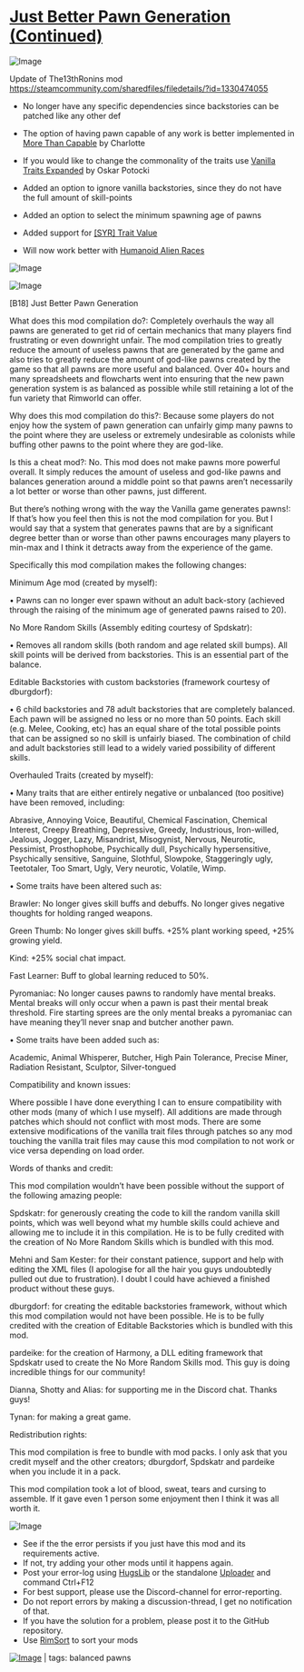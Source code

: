 # [Just Better Pawn Generation (Continued)](https://steamcommunity.com/sharedfiles/filedetails/?id=2412097247)

![Image](https://i.imgur.com/buuPQel.png)

Update of The13thRonins mod
https://steamcommunity.com/sharedfiles/filedetails/?id=1330474055

- No longer have any specific dependencies since backstories can be patched like any other def
- The option of having pawn capable of any work is better implemented in [More Than Capable](https://steamcommunity.com/sharedfiles/filedetails/?id=1803932954) by Charlotte
- If you would like to change the commonality of the traits use [Vanilla Traits Expanded](https://steamcommunity.com/sharedfiles/filedetails/?id=2296404655) by Oskar Potocki

- Added an option to ignore vanilla backstories, since they do not have the full amount of skill-points
- Added an option to select the minimum spawning age of pawns
- Added support for [[SYR] Trait Value](https://steamcommunity.com/sharedfiles/filedetails/?id=2451324814)
- Will now work better with [Humanoid Alien Races](https://steamcommunity.com/workshop/filedetails/?id=839005762)

![Image](https://i.imgur.com/pufA0kM.png)
	
![Image](https://i.imgur.com/Z4GOv8H.png)

[B18] Just Better Pawn Generation

What does this mod compilation do?: Completely overhauls the way all pawns are generated to get rid of certain mechanics that many players find frustrating or even downright unfair. The mod compilation tries to greatly reduce the amount of useless pawns that are generated by the game and also tries to greatly reduce the amount of god-like pawns created by the game so that all pawns are more useful and balanced. Over 40+ hours and many spreadsheets and flowcharts went into ensuring that the new pawn generation system is as balanced as possible while still retaining a lot of the fun variety that Rimworld can offer.

Why does this mod compilation do this?: Because some players do not enjoy how the system of pawn generation can unfairly gimp many pawns to the point where they are useless or extremely undesirable as colonists while buffing other pawns to the point where they are god-like.

Is this a cheat mod?: No. This mod does not make pawns more powerful overall. It simply reduces the amount of useless and god-like pawns and balances generation around a middle point so that pawns aren’t necessarily a lot better or worse than other pawns, just different.

But there’s nothing wrong with the way the Vanilla game generates pawns!: If that’s how you feel then this is not the mod compilation for you. But I would say that a system that generates pawns that are by a significant degree better than or worse than other pawns encourages many players to min-max and I think it detracts away from the experience of the game.

Specifically this mod compilation makes the following changes:

Minimum Age mod (created by myself):

•	Pawns can no longer ever spawn without an adult back-story (achieved through the raising of the minimum age of generated pawns raised to 20).

No More Random Skills (Assembly editing courtesy of Spdskatr):

•	Removes all random skills (both random and age related skill bumps). All skill points will be derived from backstories. This is an essential part of the balance.

Editable Backstories with custom backstories (framework courtesy of dburgdorf):

•	6 child backstories and 78 adult backstories that are completely balanced. Each pawn will be assigned no less or no more than 50 points. Each skill (e.g. Melee, Cooking, etc) has an equal share of the total possible points that can be assigned so no skill is unfairly biased. The combination of child and adult backstories still lead to a widely varied possibility of different skills.

Overhauled Traits (created by myself):

•	Many traits that are either entirely negative or unbalanced (too positive) have been removed, including:

Abrasive, Annoying Voice, Beautiful, Chemical Fascination, Chemical Interest, Creepy Breathing, Depressive, Greedy, Industrious, Iron-willed, Jealous, Jogger, Lazy, Misandrist, Misogynist, Nervous, Neurotic, Pessimist, Prosthophobe, Psychically dull, Psychically hypersensitive, Psychically sensitive, Sanguine, Slothful, Slowpoke, Staggeringly ugly, Teetotaler, Too Smart, Ugly, Very neurotic, Volatile, Wimp.

•	Some traits have been altered such as:

Brawler: No longer gives skill buffs and debuffs. No longer gives negative thoughts for holding ranged weapons.

Green Thumb: No longer gives skill buffs. +25% plant working speed, +25% growing yield.

Kind: +25% social chat impact.

Fast Learner: Buff to global learning reduced to 50%.

Pyromaniac: No longer causes pawns to randomly have mental breaks. Mental breaks will only occur when a pawn is past their mental break threshold. Fire starting sprees are the only mental breaks a pyromaniac can have meaning they’ll never snap and butcher another pawn.

•	Some traits have been added such as:

Academic, Animal Whisperer, Butcher, High Pain Tolerance, Precise Miner, Radiation Resistant, Sculptor, Silver-tongued

Compatibility and known issues:

Where possible I have done everything I can to ensure compatibility with other mods (many of which I use myself). All additions are made through patches which should not conflict with most mods. There are some extensive modifications of the vanilla trait files through patches so any mod touching the vanilla trait files may cause this mod compilation to not work or vice versa depending on load order.

Words of thanks and credit:

This mod compilation wouldn’t have been possible without the support of the following amazing people:

Spdskatr: for generously creating the code to kill the random vanilla skill points, which was well beyond what my humble skills could achieve and allowing me to include it in this compilation. He is to be fully credited with the creation of No More Random Skills which is bundled with this mod.

Mehni and Sam Kester: for their constant patience, support and help with editing the XML files (I apologise for all the hair you guys undoubtedly pulled out due to frustration). I doubt I could have achieved a finished product without these guys.

dburgdorf: for creating the editable backstories framework, without which this mod compilation would not have been possible. He is to be fully credited with the creation of Editable Backstories which is bundled with this mod.

pardeike: for the creation of Harmony, a DLL editing framework that Spdskatr used to create the No More Random Skills mod. This guy is doing incredible things for our community!

Dianna, Shotty and Alias: for supporting me in the Discord chat. Thanks guys!

Tynan: for making a great game.

Redistribution rights:

This mod compilation is free to bundle with mod packs. I only ask that you credit myself and the other creators; dburgdorf, Spdskatr and pardeike when you include it in a pack.

This mod compilation took a lot of blood, sweat, tears and cursing to assemble. If it gave even 1 person some enjoyment then I think it was all worth it.

![Image](https://i.imgur.com/PwoNOj4.png)



-  See if the the error persists if you just have this mod and its requirements active.
-  If not, try adding your other mods until it happens again.
-  Post your error-log using [HugsLib](https://steamcommunity.com/workshop/filedetails/?id=818773962) or the standalone [Uploader](https://steamcommunity.com/sharedfiles/filedetails/?id=2873415404) and command Ctrl+F12
-  For best support, please use the Discord-channel for error-reporting.
-  Do not report errors by making a discussion-thread, I get no notification of that.
-  If you have the solution for a problem, please post it to the GitHub repository.
-  Use [RimSort](https://github.com/RimSort/RimSort/releases/latest) to sort your mods

 

[![Image](https://img.shields.io/github/v/release/emipa606/JustBetterPawnGeneration?label=latest%20version&style=plastic&color=9f1111&labelColor=black)](https://steamcommunity.com/sharedfiles/filedetails/changelog/2412097247) | tags: balanced pawns
